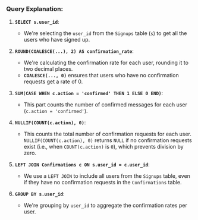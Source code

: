 ### Query Explanation:

1. **`SELECT s.user_id`**:
   - We're selecting the `user_id` from the `Signups` table (`s`) to get all the users who have signed up.

2. **`ROUND(COALESCE(...), 2) AS confirmation_rate`**:
   - We're calculating the confirmation rate for each user, rounding it to two decimal places.
   - **`COALESCE(..., 0)`** ensures that users who have no confirmation requests get a rate of 0.

3. **`SUM(CASE WHEN c.action = 'confirmed' THEN 1 ELSE 0 END)`**:
   - This part counts the number of confirmed messages for each user (`c.action = 'confirmed'`).

4. **`NULLIF(COUNT(c.action), 0)`**:
   - This counts the total number of confirmation requests for each user. `NULLIF(COUNT(c.action), 0)` returns `NULL` if no confirmation requests exist (i.e., when `COUNT(c.action)` is `0`), which prevents division by zero.
   
5. **`LEFT JOIN Confirmations c ON s.user_id = c.user_id`**:
   - We use a `LEFT JOIN` to include all users from the `Signups` table, even if they have no confirmation requests in the `Confirmations` table.
   
6. **`GROUP BY s.user_id`**:
   - We're grouping by `user_id` to aggregate the confirmation rates per user.
